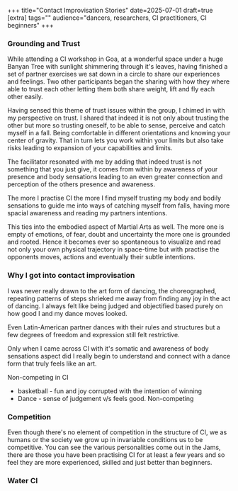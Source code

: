 +++
title="Contact Improvisation Stories"
date=2025-07-01
draft=true
[extra]
tags=""
audience="dancers, researchers, CI practitioners, CI beginners"
+++

### Grounding and Trust

While attending a CI workshop in Goa, at a wonderful space under a huge Banyan
Tree with sunlight shimmering through it's leaves, having finished a set of
partner exercises we sat down in a circle to share our experiences and
feelings.
Two other participants began the sharing with how they where able to
trust each other letting them both share weight, lift and fly each other
easily.

<!-- more -->

Having sensed this theme of trust issues within the group, I chimed
in with my perspective on trust. I shared that indeed it is not only about
trusting the other but more so trusting oneself, to be able to sense, perceive
and catch myself in a fall. Being comfortable in different orientations and
knowing your center of gravity. That in turn lets you work within your limits
but also take risks leading to expansion of your capabilities and limits.

The facilitator resonated with me by adding that indeed trust is not something
that you just give, it comes from within by awareness of your presence
and body sensations leading to an even greater connection and perception of
the others presence and awareness.

The more I practise CI the more I find myself trusting my body and bodily sensations
to guide me into ways of catching myself from falls, having more spacial awareness
and reading my partners intentions.

This ties into the embodied aspect of Martial Arts as well. The more one is
empty of emotions, of fear, doubt and uncertainty the more one is grounded and
rooted. Hence it becomes ever so spontaneous to visualize and read not only
your own physical trajectory in space-time but with practise the opponents moves,
actions and eventually their subtle intentions.

###  Why I got into contact improvisation

I was never really drawn to the art form of dancing, the choreographed,
repeating patterns of steps shrieked me away from finding any joy in the act
of dancing. I always felt like being judged and objectified based purely on
how good I and my dance moves looked.

Even Latin-American partner dances with their rules and structures but a few degrees
of freedom and expression still felt restrictive.

Only when I came across CI with it's somatic and awareness of body sensations
aspect did I really begin to understand and connect with a dance
form that truly feels like an art.

Non-competing in CI
* basketball - fun and joy corrupted with the intention of winning
* Dance - sense of judgement v/s feels good. Non-competing

### Competition

Even though there's no element of competition in the structure of CI, we as
humans or the society we grow up in invariable conditions us to be
competitive. You can see the various personalities come out in the Jams,
there are those you have been practising CI for at least a few years and so
feel they are more experienced, skilled and just better than beginners.

### Water CI
